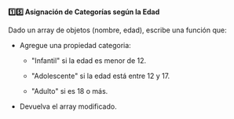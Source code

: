 <strong>1️⃣5️⃣ Asignación de Categorías según la Edad</strong>

Dado un array de objetos (nombre, edad), escribe una función que:

- Agregue una propiedad categoria:

    - "Infantil" si la edad es menor de 12.

    - "Adolescente" si la edad está entre 12 y 17.

    - "Adulto" si es 18 o más.

- Devuelva el array modificado.